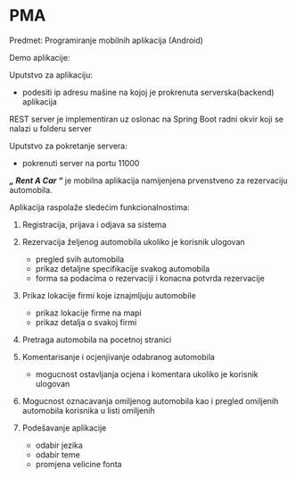 # PMA

Predmet: Programiranje mobilnih aplikacija (Android)

Demo aplikacije:  

Uputstvo za aplikaciju:

- podesiti ip adresu mašine na kojoj je prokrenuta serverska(backend) aplikacija

REST server je implementiran uz oslonac na Spring Boot radni okvir koji se nalazi u folderu server

Uputstvo za pokretanje servera:

- pokrenuti server na portu 11000

***„ Rent A Car “*** je mobilna aplikacija namijenjena prvenstveno za rezervaciju automobila.

Aplikacija raspolaže sledećim funkcionalnostima:

1. Registracija, prijava i odjava sa sistema
2. Rezervacija željenog automobila ukoliko je korisnik ulogovan

   - pregled svih automobila
   - prikaz detaljne specifikacije svakog automobila
   - forma sa podacima o rezervaciji i konacna potvrda rezervacije
   
3. Prikaz lokacije firmi koje iznajmljuju automobile

   - prikaz lokacije firme na mapi
   - prikaz detalja o svakoj firmi
   
4. Pretraga automobila na pocetnoj stranici
   
5. Komentarisanje i ocjenjivanje odabranog automobila

   - mogucnost ostavljanja ocjena i komentara ukoliko je korisnik
  ulogovan
  
6. Mogucnost oznacavanja omiljenog automobila kao i pregled omiljenih automobila korisnika u listi omiljenih

7. Podešavanje aplikacije

   - odabir jezika
   - odabir teme
   - promjena velicine fonta
